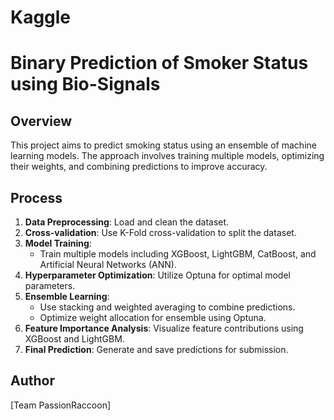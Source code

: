 # Kaggle

# Binary Prediction of Smoker Status using Bio-Signals

## Overview
This project aims to predict smoking status using an ensemble of machine learning models. The approach involves training multiple models, optimizing their weights, and combining predictions to improve accuracy.

## Process
1. **Data Preprocessing**: Load and clean the dataset.
2. **Cross-validation**: Use K-Fold cross-validation to split the dataset.
3. **Model Training**:
   - Train multiple models including XGBoost, LightGBM, CatBoost, and Artificial Neural Networks (ANN).
4. **Hyperparameter Optimization**: Utilize Optuna for optimal model parameters.
5. **Ensemble Learning**:
   - Use stacking and weighted averaging to combine predictions.
   - Optimize weight allocation for ensemble using Optuna.
6. **Feature Importance Analysis**: Visualize feature contributions using XGBoost and LightGBM.
7. **Final Prediction**: Generate and save predictions for submission.


## Author
[Team PassionRaccoon]
